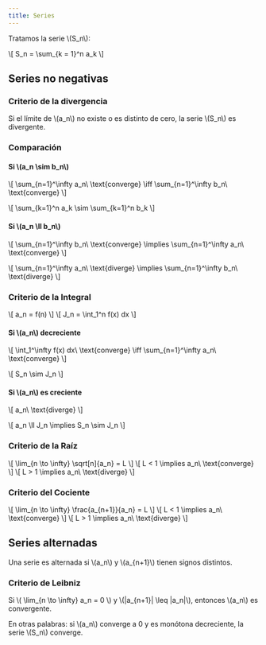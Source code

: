 ```yaml
---
title: Series
---
```


Tratamos la serie \\(S_n\\):

\\[ S_n = \sum_{k = 1}^n a_k \\]

## Series no negativas

### Criterio de la divergencia

Si el límite de \\(a_n\\) no existe o es distinto de cero, la serie \\(S_n\\) es divergente.

### Comparación

#### Si \\(a_n \sim b_n\\)

\\[
  \sum_{n=1}^\infty a_n\ \text{converge} \iff
  \sum_{n=1}^\infty b_n\ \text{converge}
\\]

\\[
  \sum_{k=1}^n a_k \sim \sum_{k=1}^n b_k
\\]

#### Si \\(a_n \ll b_n\\)

\\[
  \sum_{n=1}^\infty b_n\ \text{converge} \implies
  \sum_{n=1}^\infty a_n\ \text{converge}
\\]

\\[
  \sum_{n=1}^\infty a_n\ \text{diverge} \implies
  \sum_{n=1}^\infty b_n\ \text{diverge}
\\]

### Criterio de la Integral

\\[ a_n = f(n) \\]
\\[ J_n = \int_1^n f(x) dx \\]

#### Si \\(a_n\\) decreciente

\\[ \int_1^\infty f(x) dx\ \text{converge} \iff \sum_{n=1}^\infty a_n\ \text{converge} \\]

\\[ S_n \sim J_n \\]

#### Si \\(a_n\\) es creciente

\\[ a_n\ \text{diverge} \\]

\\[ a_n \ll J_n \implies S_n \sim J_n \\]

### Criterio de la Raíz

\\[ \lim_{n \to \infty} \sqrt[n]{a_n} = L \\]
\\[ L < 1 \implies a_n\ \text{converge} \\]
\\[ L > 1 \implies a_n\ \text{diverge} \\]

### Criterio del Cociente

\\[ \lim_{n \to \infty} \frac{a_{n+1}}{a_n} = L \\]
\\[ L < 1 \implies a_n\ \text{converge} \\]
\\[ L > 1 \implies a_n\ \text{diverge} \\]

## Series alternadas

Una serie es alternada si \\(a_n\\) y \\(a_{n+1}\\) tienen signos distintos.

### Criterio de Leibniz

Si \\( \lim_{n \to \infty} a_n = 0 \\) y \\(\|a_{n+1}\| \leq \|a_n\|\\), entonces \\(a_n\\) es convergente.

En otras palabras: si \\(a_n\\) converge a 0 y es monótona decreciente, la serie \\(S_n\\) converge.
